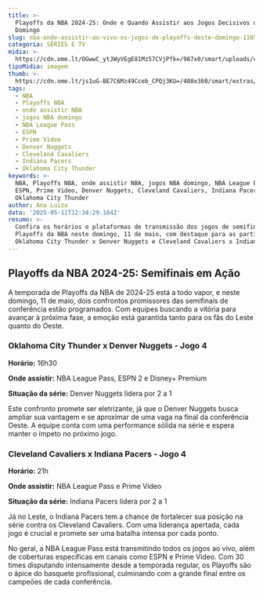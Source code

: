 ```yaml
---
title: >-
  Playoffs da NBA 2024-25: Onde e Quando Assistir aos Jogos Decisivos deste
  Domingo
slug: nba-onde-assistir-ao-vivo-os-jogos-de-playoffs-deste-domingo-1105
categoria: SÉRIES E TV
midia: >-
  https://cdn.ome.lt/OGwwC_ytJWyVEgE81Mz57CVjPfk=/987x0/smart/uploads/conteudo/fotos/tyrese-haliburton-playoffs-nba.jpg
tipoMidia: imagem
thumb: >-
  https://cdn.ome.lt/js1uG-BE7C6Mz49Cceb_CPQj3KU=/480x360/smart/extras/conteudos/tyrese-haliburton-playoffs-nba-peq.jpg
tags:
  - NBA
  - Playoffs NBA
  - onde assistir NBA
  - jogos NBA domingo
  - NBA League Pass
  - ESPN
  - Prime Video
  - Denver Nuggets
  - Cleveland Cavaliers
  - Indiana Pacers
  - Oklahoma City Thunder
keywords: >-
  NBA, Playoffs NBA, onde assistir NBA, jogos NBA domingo, NBA League Pass,
  ESPN, Prime Video, Denver Nuggets, Cleveland Cavaliers, Indiana Pacers,
  Oklahoma City Thunder
author: Ana Luiza
data: '2025-05-11T12:34:29.104Z'
resumo: >-
  Confira os horários e plataformas de transmissão dos jogos de semifinal dos
  Playoffs da NBA neste domingo, 11 de maio, com destaque para as partidas entre
  Oklahoma City Thunder x Denver Nuggets e Cleveland Cavaliers x Indiana Pacers.
---
```


## Playoffs da NBA 2024-25: Semifinais em Ação

A temporada de Playoffs da NBA de 2024-25 está a todo vapor, e neste domingo, 11 de maio, dois confrontos promissores das semifinais de conferência estão programados. Com equipes buscando a vitória para avançar à próxima fase, a emoção está garantida tanto para os fãs do Leste quanto do Oeste.

### Oklahoma City Thunder x Denver Nuggets - Jogo 4

**Horário:** 16h30

**Onde assistir:** NBA League Pass, ESPN 2 e Disney+ Premium

**Situação da série:** Denver Nuggets lidera por 2 a 1

Este confronto promete ser eletrizante, já que o Denver Nuggets busca ampliar sua vantagem e se aproximar de uma vaga na final da conferência Oeste. A equipe conta com uma performance sólida na série e espera manter o ímpeto no próximo jogo.

### Cleveland Cavaliers x Indiana Pacers - Jogo 4

**Horário:** 21h

**Onde assistir:** NBA League Pass e Prime Video

**Situação da série:** Indiana Pacers lidera por 2 a 1

Já no Leste, o Indiana Pacers tem a chance de fortalecer sua posição na série contra os Cleveland Cavaliers. Com uma liderança apertada, cada jogo é crucial e promete ser uma batalha intensa por cada ponto.

No geral, a NBA League Pass está transmitindo todos os jogos ao vivo, além de coberturas específicas em canais como ESPN e Prime Video. Com 30 times disputando intensamente desde a temporada regular, os Playoffs são o ápice do basquete profissional, culminando com a grande final entre os campeões de cada conferência.
